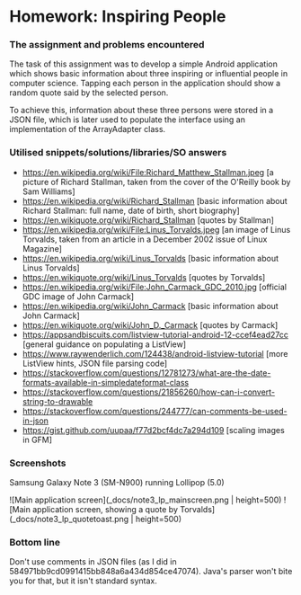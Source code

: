 # Homework: Inspiring People

### The assignment and problems encountered

The task of this assignment was to develop a simple Android application which shows basic information about three inspiring or influential people in computer science. Tapping each person in the application should show a random quote said by the selected person.

To achieve this, information about these three persons were stored in a JSON file, which is later used to populate the interface using an implementation of the ArrayAdapter class.

### Utilised snippets/solutions/libraries/SO answers

* https://en.wikipedia.org/wiki/File:Richard_Matthew_Stallman.jpeg [a picture of Richard Stallman, taken from the cover of the O'Reilly book by Sam Williams]
* https://en.wikipedia.org/wiki/Richard_Stallman [basic information about Richard Stallman: full name, date of birth, short biography]
* https://en.wikiquote.org/wiki/Richard_Stallman [quotes by Stallman]
* https://en.wikipedia.org/wiki/File:Linus_Torvalds.jpeg [an image of Linus Torvalds, taken from an article in a December 2002 issue of Linux Magazine]
* https://en.wikipedia.org/wiki/Linus_Torvalds [basic information about Linus Torvalds]
* https://en.wikiquote.org/wiki/Linus_Torvalds [quotes by Torvalds]
* https://en.wikipedia.org/wiki/File:John_Carmack_GDC_2010.jpg [official GDC image of John Carmack]
* https://en.wikipedia.org/wiki/John_Carmack [basic information about John Carmack]
* https://en.wikiquote.org/wiki/John_D._Carmack [quotes by Carmack]
* https://appsandbiscuits.com/listview-tutorial-android-12-ccef4ead27cc [general guidance on populating a ListView]
* https://www.raywenderlich.com/124438/android-listview-tutorial [more ListView hints, JSON file parsing code]
* https://stackoverflow.com/questions/12781273/what-are-the-date-formats-available-in-simpledateformat-class
* https://stackoverflow.com/questions/21856260/how-can-i-convert-string-to-drawable
* https://stackoverflow.com/questions/244777/can-comments-be-used-in-json
* https://gist.github.com/uupaa/f77d2bcf4dc7a294d109 [scaling images in GFM]

### Screenshots

Samsung Galaxy Note 3 (SM-N900) running Lollipop (5.0)

![Main application screen](_docs/note3_lp_mainscreen.png | height=500)
![Main application screen, showing a quote by Torvalds](_docs/note3_lp_quotetoast.png | height=500)

### Bottom line
Don't use comments in JSON files (as I did in 584971bb9cd0991415bb848a6a434d854ce47074). Java's parser won't bite you for that, but it isn't standard syntax.
